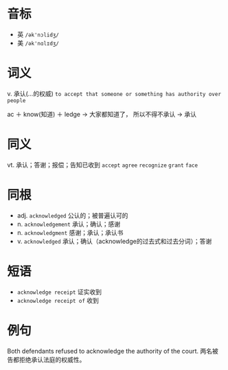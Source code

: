 # 音标

- 英 `/ək'nɔlidʒ/`
- 美 `/ək'nɑlɪdʒ/`

# 词义

v. 承认(…的权威)
`to accept that someone or something has authority over people`



ac ＋ know(知道) ＋ ledge → 大家都知道了， 所以不得不承认 → 承认

# 同义

vt. 承认；答谢；报偿；告知已收到
`accept` `agree` `recognize` `grant` `face`

# 同根

- adj. `acknowledged` 公认的；被普遍认可的
- n. `acknowledgement` 承认；确认；感谢
- n. `acknowledgment` 感谢；承认；承认书
- v. `acknowledged` 承认；确认（acknowledge的过去式和过去分词）；答谢

# 短语

- `acknowledge receipt` 证实收到
- `acknowledge receipt of` 收到

# 例句

Both defendants refused to acknowledge the authority of the court.
两名被告都拒绝承认法庭的权威性。



